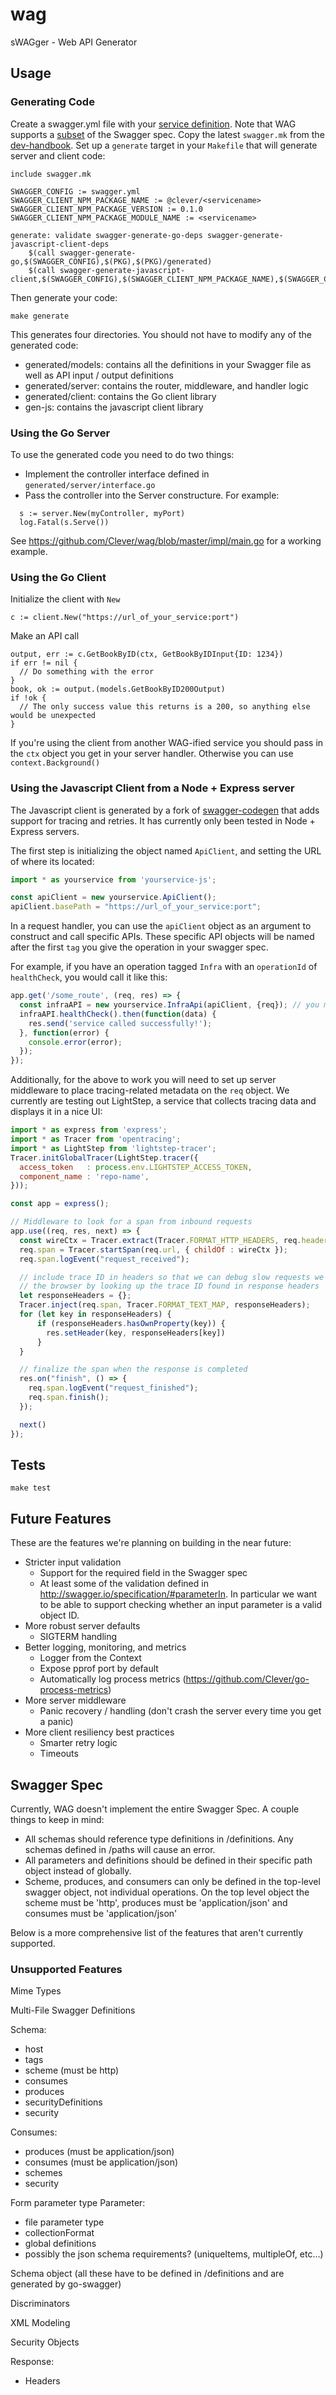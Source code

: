 # wag
sWAGger - Web API Generator

## Usage
### Generating Code
Create a swagger.yml file with your [service definition](http://editor.swagger.io/#/). Note that WAG supports a [subset](https://github.com/Clever/wag#swagger-spec) of the Swagger spec.
Copy the latest `swagger.mk` from the [dev-handbook](https://github.com/Clever/dev-handbook/blob/master/make/swagger.mk).
Set up a `generate` target in your `Makefile` that will generate server and client code:

```
include swagger.mk

SWAGGER_CONFIG := swagger.yml
SWAGGER_CLIENT_NPM_PACKAGE_NAME := @clever/<servicename>
SWAGGER_CLIENT_NPM_PACKAGE_VERSION := 0.1.0
SWAGGER_CLIENT_NPM_PACKAGE_MODULE_NAME := <servicename>

generate: validate swagger-generate-go-deps swagger-generate-javascript-client-deps
	$(call swagger-generate-go,$(SWAGGER_CONFIG),$(PKG),$(PKG)/generated)
	$(call swagger-generate-javascript-client,$(SWAGGER_CONFIG),$(SWAGGER_CLIENT_NPM_PACKAGE_NAME),$(SWAGGER_CLIENT_NPM_PACKAGE_VERSION),$(SWAGGER_CLIENT_NPM_PACKAGE_MODULE_NAME))
```

Then generate your code:
```
make generate
```

This generates four directories. You should not have to modify any of the generated code:
- generated/models: contains all the definitions in your Swagger file as well as API input / output definitions
- generated/server: contains the router, middleware, and handler logic
- generated/client: contains the Go client library
- gen-js: contains the javascript client library

### Using the Go Server
To use the generated code you need to do two things:
- Implement the controller interface defined in `generated/server/interface.go`
- Pass the controller into the Server constructure. For example:
```
  s := server.New(myController, myPort)
  log.Fatal(s.Serve())
```

See https://github.com/Clever/wag/blob/master/impl/main.go for a working example.

### Using the Go Client
Initialize the client with `New`
```
c := client.New("https://url_of_your_service:port")
```

Make an API call
```
output, err := c.GetBookByID(ctx, GetBookByIDInput{ID: 1234})
if err != nil {
  // Do something with the error
}
book, ok := output.(models.GetBookByID200Output)
if !ok {
  // The only success value this returns is a 200, so anything else would be unexpected
}
```

If you're using the client from another WAG-ified service you should pass in the `ctx` object you get in your server handler. Otherwise you can use `context.Background()`

### Using the Javascript Client from a Node + Express server

The Javascript client is generated by a fork of [swagger-codegen](https://github.com/clever/swagger-codegen) that adds support for tracing and retries.
It has currently only been tested in Node + Express servers.

The first step is initializing the object named `ApiClient`, and setting the URL of where its located:

```javascript
import * as yourservice from 'yourservice-js';

const apiClient = new yourservice.ApiClient();
apiClient.basePath = "https://url_of_your_service:port";
```

In a request handler, you can use the `apiClient` object as an argument to construct and call specific APIs.
These specific API objects will be named after the first `tag` you give the operation in your swagger spec.

For example, if you have an operation tagged `Infra` with an `operationId` of `healthCheck`, you would call it like this:

```javascript
app.get('/some_route', (req, res) => {
  const infraAPI = new yourservice.InfraApi(apiClient, {req}); // you must pass the request context through to the client call
  infraAPI.healthCheck().then(function(data) {
    res.send('service called successfully!');
  }, function(error) {
    console.error(error);
  });
});
```

Additionally, for the above to work you will need to set up server middleware to place tracing-related metadata on the `req` object.
We currently are testing out LightStep, a service that collects tracing data and displays it in a nice UI:

```javascript
import * as express from 'express';
import * as Tracer from 'opentracing';
import * as LightStep from 'lightstep-tracer';
Tracer.initGlobalTracer(LightStep.tracer({
  access_token   : process.env.LIGHTSTEP_ACCESS_TOKEN,
  component_name : 'repo-name',
}));

const app = express();

// Middleware to look for a span from inbound requests
app.use((req, res, next) => {
  const wireCtx = Tracer.extract(Tracer.FORMAT_HTTP_HEADERS, req.headers);
  req.span = Tracer.startSpan(req.url, { childOf : wireCtx });
  req.span.logEvent("request_received");

  // include trace ID in headers so that we can debug slow requests we see in
  // the browser by looking up the trace ID found in response headers
  let responseHeaders = {};
  Tracer.inject(req.span, Tracer.FORMAT_TEXT_MAP, responseHeaders);
  for (let key in responseHeaders) {
      if (responseHeaders.hasOwnProperty(key)) {
        res.setHeader(key, responseHeaders[key])
      }
  }

  // finalize the span when the response is completed
  res.on("finish", () => {
    req.span.logEvent("request_finished");
    req.span.finish();
  });

  next()
});
```

## Tests
```
make test
```

## Future Features

These are the features we're planning on building in the near future:
- Stricter input validation
  - Support for the required field in the Swagger spec
  - At least some of the validation defined in http://swagger.io/specification/#parameterIn. In particular we want to be able to support checking whether an input parameter is a valid object ID.
- More robust server defaults
  - SIGTERM handling
- Better logging, monitoring, and metrics
  - Logger from the Context
  - Expose pprof port by default
  - Automatically log process metrics (https://github.com/Clever/go-process-metrics)
- More server middleware
  - Panic recovery / handling (don't crash the server every time you get a panic)
- More client resiliency best practices
  - Smarter retry logic
  - Timeouts


## Swagger Spec

Currently, WAG doesn't implement the entire Swagger Spec. A couple things to keep in mind:
- All schemas should reference type definitions in /definitions. Any schemas defined in /paths will cause an error.
- All parameters and definitions should be defined in their specific path object instead of globally.
- Scheme, produces, and consumers can only be defined in the top-level swagger object, not individual operations. On the top level object the scheme must be 'http', produces must be 'application/json' and consumes must be 'application/json'

Below is a more comprehensive list of the features that aren't currently supported.

### Unsupported Features
Mime Types

Multi-File Swagger Definitions

Schema:
- host
- tags
- scheme (must be http)
- consumes
- produces
- securityDefinitions
- security

Consumes:
- produces (must be application/json)
- consumes (must be application/json)
- schemes
- security

Form parameter type
Parameter:
- file parameter type
- collectionFormat
- global definitions
- possibly the json schema requirements? (uniqueItems, multipleOf, etc...)

Schema object (all these have to be defined in /definitions and are generated by go-swagger)

Discriminators

XML Modeling

Security Objects

Response:
  - Headers
